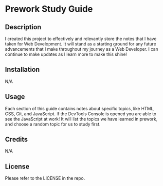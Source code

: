 # Prework Study Guide

## Description

I created this project to effectively and relevantly store the notes that I have taken for Web Development. It will stand as a starting ground for any future advancements that I make throughout my journey as a Web Developer. I can continue to make updates as I learn more to make this shine!

## Installation

N/A

## Usage

Each section of this guide contains notes about specific topics, like HTML, CSS, Git, and JavaScript. If the DevTools Console is opened you are able to see the JavaScript at work! It will list the topics we have learned in prework, and choose a random topic for us to study first.

## Credits
N/A

## License
Please refer to the LICENSE in the repo.